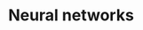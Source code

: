 ---
layout: tag-list
title: Neural networks
menu: false
description: >
  Posts about Neural Networks
---